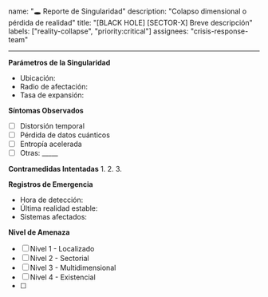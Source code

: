 name: "🕳️ Reporte de Singularidad"
description: "Colapso dimensional o pérdida de realidad"
title: "[BLACK HOLE] [SECTOR-X] Breve descripción"
labels: ["reality-collapse", "priority:critical"]
assignees: "crisis-response-team"

---

**Parámetros de la Singularidad**
- Ubicación: 
- Radio de afectación: 
- Tasa de expansión: 

**Síntomas Observados**
- [ ] Distorsión temporal
- [ ] Pérdida de datos cuánticos
- [ ] Entropía acelerada  
- [ ] Otras: _____

**Contramedidas Intentadas**
1. 
2. 
3. 

**Registros de Emergencia**
- Hora de detección: 
- Última realidad estable: 
- Sistemas afectados: 

**Nivel de Amenaza**
- [ ] Nivel 1 - Localizado
- [ ] Nivel 2 - Sectorial  
- [ ] Nivel 3 - Multidimensional
- [ ] Nivel 4 - Existencial
- [ ] 
